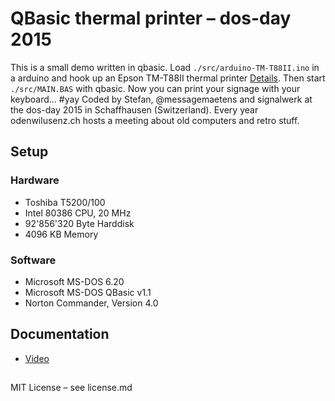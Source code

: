 # QBasic thermal printer  – dos-day 2015
This is a small demo written in qbasic. Load `./src/arduino-TM-T88II.ino` in a arduino and hook up an Epson TM-T88II thermal printer [Details](https://github.com/signalwerk/thermalprinter). Then start `./src/MAIN.BAS` with qbasic. Now you can print your signage with your keyboard... #yay
Coded by Stefan, @messagemaetens and signalwerk at the dos-day 2015 in Schaffhausen (Switzerland). Every year odenwilusenz.ch hosts a meeting about old computers and retro stuff.


## Setup
### Hardware
* Toshiba T5200/100
* Intel 80386 CPU, 20 MHz
* 92'856'320 Byte Harddisk
* 4096 KB Memory

### Software
* Microsoft MS-DOS 6.20
* Microsoft MS-DOS QBasic v1.1
* Norton Commander, Version 4.0

## Documentation
* [Video](https://cdn.jsdelivr.net/gh/signalwerk/dos-day-2015@master/doc/doc.mp4)

##
MIT License – see license.md
